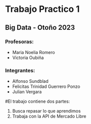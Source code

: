 # Trabajo Practico 1 
## Big Data - Otoño 2023 

### Profesoras:
 - Maria Noelia Romero
 - Victoria Oubiña
### Integrantes:
 - Alfonso Sundblad
 - Felicitas Trinidad Guerrero Ponzo
 - Julian Vergara

#El trabajo contiene dos partes:
 1. Busca repasar lo que aprendimos
 2. Trabaja con la API de Mercado Libre
 
